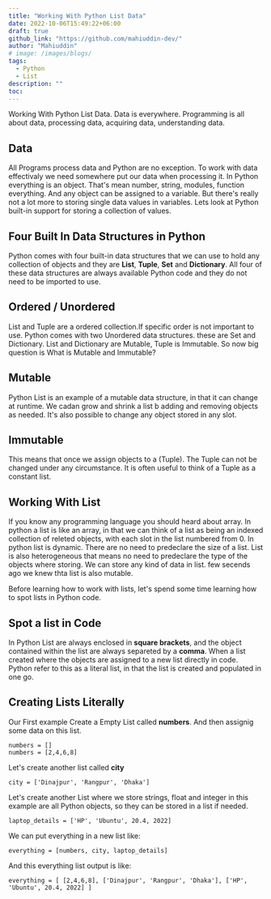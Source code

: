 ```yaml
---
title: "Working With Python List Data"
date: 2022-10-06T15:49:22+06:00
draft: true
github_link: "https://github.com/mahiuddin-dev/"
author: "Mahiuddin"
# image: /images/blogs/
tags:
  - Python
  - List
description: ""
toc: 
---
```


Working With Python List Data. Data is everywhere. Programming is all about data, processing data, acquiring data, understanding data.
<!--more-->

## Data
All Programs process data and Python are no exception. To work with data effectivaly we need somewhere put our data when processing it. In Python everything is an object. That's mean number, string, modules, function everything. And any object can be assigned to a variable. But there's really not a lot more to storing single data values in variables. Lets look at Python built-in support for storing a collection of values.

## Four Built In Data Structures in Python
Python comes with four built-in data structures that we can use to hold any collection of objects and they are <b>List</b>, <b>Tuple</b>, <b>Set</b> and <b>Dictionary</b>. All four of these data structures are always available Python code and they do not need to be imported to use.

## Ordered / Unordered
List and Tuple are a ordered collection.If specific order is not important to use. Python comes with two Unordered data structures. these are Set and Dictionary. List and Dictionary are Mutable, Tuple is Immutable. So now big question is What is Mutable and Immutable?

## Mutable
Python List is an example of a mutable data structure, in that it can change at runtime. We cadan grow and shrink a list b adding and removing objects as needed. It's also possible to change any object stored in any slot. 

## Immutable
This means that once we assign objects to a (Tuple). The Tuple can not be changed under any circumstance. It is often useful to think of a Tuple as a constant list.

## Working With List
If you know any programming language you should heard about array. In python a list is like an array, in that we can think of a list as being an indexed collection of releted objects, with each slot in the list numbered from 0. In python list is dynamic. There are no need to predeclare the size of a list. List is also heterogeneous that means no need to predeclare the type of the objects where storing. We can store any kind of data in list. few secends ago we knew thta list is also mutable. 

Before learning how to work with lists, let's spend some time learning how to spot lists in Python code.

## Spot a list in Code
In Python List are always enclosed in <b>square brackets</b>, and the object contained within the list are always separeted by a <b>comma</b>. When a list created where the objects are assigned to a new list directly in code. Python refer to this as a literal list, in that the list is created and populated in one go.

## Creating Lists Literally
Our First example Create a Empty List called <b>numbers</b>. And then assignig some data on this list.
``` 
numbers = []  
numbers = [2,4,6,8]  
```
Let's create another list called <b>city</b>
```
city = ['Dinajpur', 'Rangpur', 'Dhaka']
```
Let's create another List where we store strings, float and integer in this example are all Python objects, so they can be stored in a list if needed.
```
laptop_details = ['HP', 'Ubuntu', 20.4, 2022]
```
We can put everything in a new list like:
```
everything = [numbers, city, laptop_details]
```
And this everything list output is like:
```
everything = [ [2,4,6,8], ['Dinajpur', 'Rangpur', 'Dhaka'], ['HP', 'Ubuntu', 20.4, 2022] ]
```
